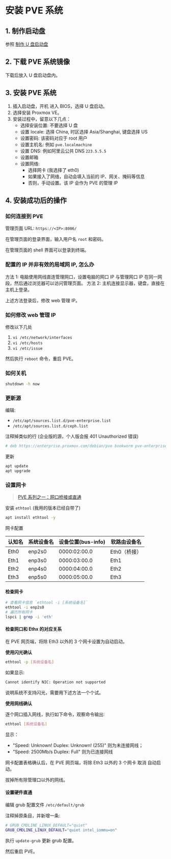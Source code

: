 # 安装 PVE 系统

## 1. 制作启动盘

参照 [制作 U 盘启动盘](./制作U盘启动盘.md)

## 2. 下载 PVE 系统镜像

下载后放入 U 盘启动盘内。

## 3. 安装 PVE 系统

1. 插入启动盘，开机 进入 BIOS，选择 U 盘启动。
2. 选择安装 Proxmox VE。
3. 安装过程中，留意以下几点：
   - 选择安装位置: 不要选择 U 盘
   - 设置 locale: 选择 China, 时区选择 Asia/Shanghai, 键盘选择 US
   - 设置密码: 该密码对应于 root 用户
   - 设置主机名: 例如 `pve.localmachine`
   - 设置 DNS: 例如阿里云公共 DNS `223.5.5.5`
   - 设置邮箱
   - 设置网络:
     - 选择网卡 (我选择了 eth0)
     - 如果接入了网络，自动会填入当前的 IP、网关、掩码等信息
     - 否则，手动设置。该 IP 会作为 PVE 的管理 IP

## 4. 安装成功后的操作

### 如何连接到 PVE

管理页面 URL: `https://<IP>:8006/`

在管理页面的登录界面，输入用户名 `root` 和密码。

在管理页面的 shell 界面可以登录到终端。

### 配置的 IP 并非有效的局域网 IP, 怎么办

方法 1: 电脑使用网线直连管理网口，设置电脑的网口 IP 与管理网口 IP 在同一网段，然后通过浏览器可以访问管理页面。
方法 2: 主机连接显示器，键盘，直接在主机上登录。

上述方法登录后，修改 web 管理 IP。

### 如何修改 web 管理 IP

修改以下几处

1. `vi /etc/network/interfaces`
2. `vi /etc/hosts`
3. `vi /etc/issue`

然后执行 `reboot` 命令，重启 PVE。

### 如何关机

```sh
shutdown -h now
```

### 更新源

编辑:

- `/etc/apt/sources.list.d/pve-enterprise.list`
- `/etc/apt/sources.list.d/ceph.list`

注释掉类似的行 (企业版的源，个人版会报 401 Unauthorized 错误)

```sh
# deb https://enterprise.proxmox.com/debian/pve bookworm pve-enterprise
```

更新

```sh
apt update
apt upgrade
```

### 设置网卡

> [PVE 系列之一：网口桥接或直通](https://www.cnblogs.com/Yogile/p/17862514.html)

安装 `ethtool` (我用的版本已经自带了)

```sh
apt install ethtool -y
```

网卡配置

认知名 | 系统设备名 | 设备位置(bus-info) | 软路由设备名
-----|--------|--------------|------------
Eth0 | enp2s0 | 0000:02:00.0 | Eth0（桥接）
Eth1 | enp3s0 | 0000:03:00.0 | Eth1
Eth2 | enp4s0 | 0000:04:00.0 | Eth2
Eth3 | enp5s0 | 0000:05:00.0 | Eth3

#### 检查网卡

```sh
# 查看网卡信息 `ethtool -i [系统设备名]`
ethtool -i enp2s0
# 遍历所有网卡
lspci | grep -i 'eth'
```

#### 检查网口和 Ethx 的对应关系

在 PVE 网页端，将除 Eth3 以外的 3 个网卡设置为自动启动。

**使用闪光确认**

```sh
ethtool -p [系统设备名]
```

如果显示:

```sh
Cannot identify NIC: Operation not supported
```

说明系统不支持闪光，需要用下述方法一个个试。

**使用网线确认**

逐个网口插入网线，执行如下命令，观察命令输出:

```sh
ethtool [系统设备名]
```

显示：

- "Speed: Unknown! Duplex: Unknown! (255)" 则为未连接网线；
- "Speed: 2500Mb/s Duplex: Full" 则为已连接网线

网卡配置表格确认后，在 PVE 网页端，将除 Eth3 以外的 3 个网卡 取消 自动启动。

拔掉所有除管理口以外的网线。

#### 设置硬件直通

编辑 grub 配置文件 `/etc/default/grub`

注释掉原条目，并新增一条:

```sh
# GRUB_CMDLINE_LINUX_DEFAULT="quiet"
GRUB_CMDLINE_LINUX_DEFAULT="quiet intel_iommu=on"
```

执行 `update-grub` 更新 grub 配置。

然后重启 PVE。

